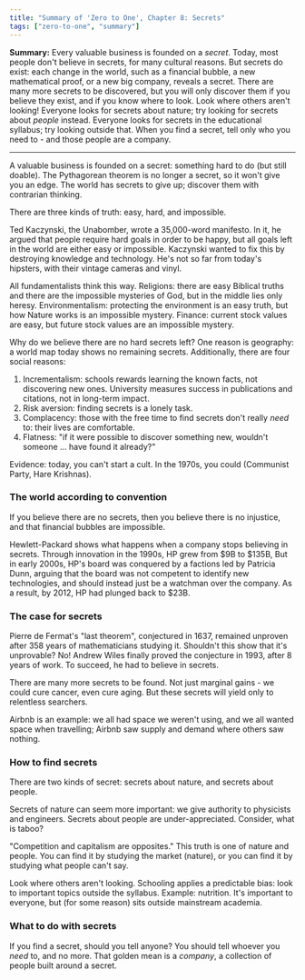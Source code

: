 ```yaml
---
title: "Summary of 'Zero to One', Chapter 8: Secrets"
tags: ["zero-to-one", "summary"]
---
```


**Summary:**
Every valuable business is founded on a _secret_.
Today, most people don't believe in secrets,
for many cultural reasons.
But secrets do exist:
each change in the world,
such as a financial bubble, a new mathematical proof, or a new big company,
reveals a secret.
There are many more secrets to be discovered,
but you will only discover them if you believe they exist,
and if you know where to look.
Look where others aren't looking!
Everyone looks for secrets about nature;
try looking for secrets about _people_ instead.
Everyone looks for secrets in the educational syllabus;
try looking outside that.
When you find a secret,
tell only who you need to -
and those people are a company.

---

A valuable business is founded on a secret:
something hard to do (but still doable).
The Pythagorean theorem is no longer a secret,
so it won't give you an edge.
The world has secrets to give up;
discover them with contrarian thinking.

There are three kinds of truth:
easy, hard, and impossible.

Ted Kaczynski, the Unabomber, wrote a 35,000-word manifesto.
In it, he argued that people require hard goals in order to be happy,
but all goals left in the world are either easy or impossible.
Kaczynski wanted to fix this by destroying knowledge and technology.
He's not so far from today's hipsters,
with their vintage cameras and vinyl.

All fundamentalists think this way.
Religions:
there are easy Biblical truths and there are the impossible mysteries of God,
but in the middle lies only heresy.
Environmentalism:
protecting the environment is an easy truth,
but how Nature works is an impossible mystery.
Finance:
current stock values are easy,
but future stock values are an impossible mystery.

Why do we believe there are no hard secrets left?
One reason is geography: a world map today shows no remaining secrets.
Additionally, there are four social reasons:

1. Incrementalism:
   schools rewards learning the known facts,
   not discovering new ones.
   University measures success in publications and citations,
   not in long-term impact.
2. Risk aversion:
   finding secrets is a lonely task.
3. Complacency:
   those with the free time to find secrets
   don't really _need_ to:
   their lives are comfortable.
4. Flatness:
   "if it were possible to discover something new,
   wouldn't someone ... have found it already?"

Evidence:
today, you can't start a cult.
In the 1970s, you could (Communist Party, Hare Krishnas).

### The world according to convention

If you believe there are no secrets,
then you believe there is no injustice,
and that financial bubbles are impossible.

Hewlett-Packard shows what happens when a company stops believing in secrets.
Through innovation in the 1990s, HP grew from $9B to $135B,
But in early 2000s,
HP's board was conquered by a factions led by Patricia Dunn,
arguing that the board was not competent to identify new technologies,
and should instead just be a watchman over the company.
As a result, by 2012, HP had plunged back to $23B.

### The case for secrets

Pierre de Fermat's "last theorem", conjectured in 1637,
remained unproven after 358 years of mathematicians studying it.
Shouldn't this show that it's unprovable?
No!
Andrew Wiles finally proved the conjecture in 1993,
after 8 years of work.
To succeed, he had to believe in secrets.

There are many more secrets to be found.
Not just marginal gains -
we could cure cancer, even cure aging.
But these secrets will yield only to relentless searchers.

Airbnb is an example:
we all had space we weren't using,
and we all wanted space when travelling;
Airbnb saw supply and demand
where others saw nothing.

### How to find secrets

There are two kinds of secret:
secrets about nature,
and secrets about people.

Secrets of nature can seem more important:
we give authority to physicists and engineers.
Secrets about people are under-appreciated.
Consider, what is taboo?

"Competition and capitalism are opposites."
This truth is one of nature and people.
You can find it by studying the market (nature),
or you can find it by studying what people can't say.

Look where others aren't looking.
Schooling applies a predictable bias:
look to important topics outside the syllabus.
Example: nutrition.
It's important to everyone,
but (for some reason)
sits outside mainstream academia.

### What to do with secrets

If you find a secret,
should you tell anyone?
You should tell whoever you _need_ to, and no more.
That golden mean is a _company_,
a collection of people built around a secret.

